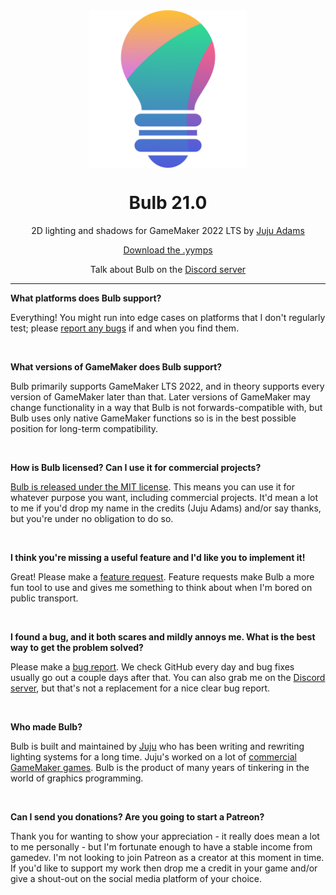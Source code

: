 <img src="https://raw.githubusercontent.com/JujuAdams/Bulb/master/LOGO.png" width="50%" style="display: block; margin: auto;" />
<h1 align="center">Bulb 21.0</h1>
<p align="center">2D lighting and shadows for GameMaker 2022 LTS by <a href="https://www.jujuadams.com/" target="_blank">Juju Adams</a></p>

<p align="center"><a href="https://github.com/JujuAdams/Bulb/releases/" target="_blank">Download the .yymps</a></p>
<p align="center">Talk about Bulb on the <a href="https://discord.gg/8ESK9Z2Y7D" target="_blank">Discord server</a></p>

---


**What platforms does Bulb support?**

Everything! You might run into edge cases on platforms that I don't regularly test; please [report any bugs](https://github.com/JujuAdams/Bulb/issues) if and when you find them.

&nbsp;

**What versions of GameMaker does Bulb support?**

Bulb primarily supports GameMaker LTS 2022, and in theory supports every version of GameMaker later than that. Later versions of GameMaker may change functionality in a way that Bulb is not forwards-compatible with, but Bulb uses only native GameMaker functions so is in the best possible position for long-term compatibility.

&nbsp;

**How is Bulb licensed? Can I use it for commercial projects?**

[Bulb is released under the MIT license](https://github.com/JujuAdams/Bulb/blob/master/LICENSE). This means you can use it for whatever purpose you want, including commercial projects. It'd mean a lot to me if you'd drop my name in the credits (Juju Adams) and/or say thanks, but you're under no obligation to do so.

&nbsp;

**I think you're missing a useful feature and I'd like you to implement it!**

Great! Please make a [feature request](https://github.com/JujuAdams/Bulb/issues). Feature requests make Bulb a more fun tool to use and gives me something to think about when I'm bored on public transport.

&nbsp;

**I found a bug, and it both scares and mildly annoys me. What is the best way to get the problem solved?**

Please make a [bug report](https://github.com/JujuAdams/Bulb/issues). We check GitHub every day and bug fixes usually go out a couple days after that. You can also grab me on the [Discord server](https://discord.gg/8krYCqr), but that's not a replacement for a nice clear bug report.

&nbsp;

**Who made Bulb?**

Bulb is built and maintained by [Juju](https://www.jujuadams.com/) who has been writing and rewriting lighting systems for a long time. Juju's worked on a lot of [commercial GameMaker games](http://www.jujuadams.com/). Bulb is the product of many years of tinkering in the world of graphics programming.

&nbsp;

**Can I send you donations? Are you going to start a Patreon?**

Thank you for wanting to show your appreciation - it really does mean a lot to me personally - but I'm fortunate enough to have a stable income from gamedev. I'm not looking to join Patreon as a creator at this moment in time. If you'd like to support my work then drop me a credit in your game and/or give a shout-out on the social media platform of your choice.
